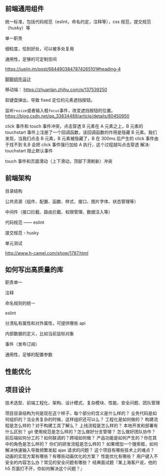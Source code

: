 ## 前端通用组件

统一标准，包括代码规范（eslint，命名约定，注释等），css 规范，提交规范（husky）等

单一职责

细粒度，恰到好处，可以被多处复用

通用性，足够的可定制空间

https://juejin.im/post/6844903847874265101#heading-4

[聊聊组件设计](https://juejin.cn/post/6844903917470351367)

移动端：
https://zhuanlan.zhihu.com/p/137539250

软键盘弹出，导致 fixed 定位的元素遮挡按钮。

监听`resize`或者输入框`focus`事件，改变遮挡按钮的位置。
https://blog.csdn.net/qq_33834489/article/details/80450950

click 事件和 touch 事件冲突，点击穿透
B 元素在 A 元素之上，B 元素的 touchstart 事件上注册了一个回调函数，该回调函数的作用是隐藏 B 元素。我们发现，当我们点击 B 元素，B 元素被隐藏了，B 在 300ms 后产生的 click 事件由于找不到 B,B 会把 click 事件强行加给 A 执行，这个过程就叫点击穿透
解决: touchstart 阻止默认事件

touch 事件和页面滑动（上下滑动，顶部下滑刷新）冲突

## 前端架构

目录结构

公共资源（组件、配置、函数、样式、接口、图片字体、状态管理等）

中间件（接口拦截、路由拦截、权限管理、数据注入等）

代码规范 —— eslint

提交规范 - husky

单元测试

http://www.h-camel.com/show/1787.html

## 如何写出高质量的库

职责单一

注释

命名规则的统一

eslint

分清私有属性和对外属性，可提供哪些 api

内部数据的定义，比如当前鼠标对象

事件（发布订阅）

通用性，足够的配置参数

## 性能优化

## 项目设计

技术选型、前端工程化、架构、设计模式、复杂模块、性能、安全问题、团队管理

项目目录结构为何是现在这个样子，每个部分的含义是什么样的？
业务代码是如何组织的？当业务复杂的时候，这样组织还可以么？
工程化是如何做的？
构建流程是怎么样的？对于构建工具了解么？
上线流程是怎么样的？
本地开发和部署有什么区别？
git 使用规范是怎么样的？怎么做好分支管理？
怎么做好团队协作？
前后端如何分工的？如何联调的？跨域如何做？
产品功能是如何产生的？你在其中的角色是怎么样的？
你们的研发流程是怎么样的？
如果增加一个搜索框，如何解决快速输入导致频繁发起 ajax 请求的问题？
这个项目有哪些技术上的难点？
动画的实现方案有哪些？有哪些动画优化的方案？
性能优化有哪些？
用户键入不安全的内容怎么办？常见的安全问题有哪些？
经典面试题『某上海客户说，他的 h5 页面打不开，你如何解决这个问题？』
